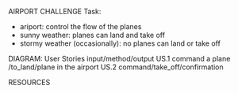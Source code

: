 AIRPORT CHALLENGE
Task:

- ariport: control the flow of the planes
- sunny weather: planes can land and take off
- stormy weather (occasionally): no planes can land or take off

DIAGRAM: User Stories
input/method/output
US.1
command a plane /to_land/plane in the airport
US.2
command/take_off/confirmation

RESOURCES
